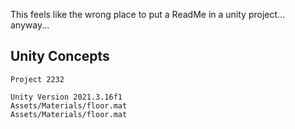 This feels like the wrong place to put a ReadMe in a unity project... anyway...
## Unity Concepts
    Project 2232

    Unity Version 2021.3.16f1
    Assets/Materials/floor.mat
    Assets/Materials/floor.mat